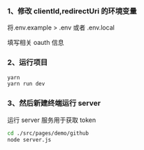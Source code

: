 ### 1、修改 clientId,redirectUri 的环境变量

将.env.example > .env 或者 .env.local

填写相关 oauth 信息

### 2、运行项目

```bash
yarn
yarn run dev
```

### 3、然后新建终端运行 server

运行 server 服务用于获取 token

```bash
cd ./src/pages/demo/github
node server.js
```
